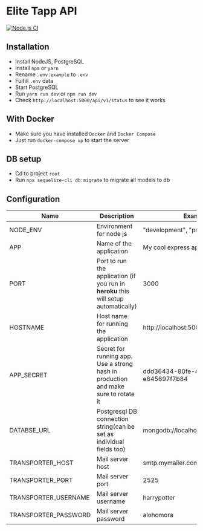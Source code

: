 # Elite Tapp API

[![Node.js CI](https://github.com/ToadCreatives/elite-tapp-api/actions/workflows/node.js.yml/badge.svg)](https://github.com/ToadCreatives/elite-tapp-api/actions/workflows/node.js.yml)

## Installation

- Install NodeJS, PostgreSQL
- Install `npm` or `yarn`
- Rename `.env.example` to `.env`
- Fulfill `.env` data
- Start PostgreSQL
- Run `yarn run dev` or `npm run dev`
- Check `http://localhost:5000/api/v1/status` to see it works

## With Docker

- Make sure you have installed `Docker` and `Docker Compose`
- Just run `docker-compose up` to start the server

## DB setup

- Cd to project `root`
- Run `npx sequelize-cli db:migrate` to migrate all models to db

## Configuration

| Name                 | Description                                                                           | Example                              |
|----------------------|---------------------------------------------------------------------------------------|--------------------------------------|
| NODE_ENV             | Environment for node js                                                               | "development", "production", "test"  |
| APP                  | Name of the application                                                               | My cool express app                  |
| PORT                 | Port to run the application (if you run in **heroku** this will setup  automatically) | 3000                                 |
| HOSTNAME             | Host name for running the application                                                 | http://localhost:5000                |
| APP_SECRET           | Secret for running app. Use a strong hash in production and make sure to rotate it    | ddd36434-80fe-4f18-b3b6-e645697f7b84 |
| DATABSE_URL          | Postgresql DB connection string(can be set as individual fields too)                  | mongodb://localhost:27017/yourapp    |
| TRANSPORTER_HOST     | Mail server host                                                                      | smtp.mymailer.com                    |
| TRANSPORTER_PORT     | Mail server port                                                                      | 2525                                 |
| TRANSPORTER_USERNAME | Mail server username                                                                  | harrypotter                          |
| TRANSPORTER_PASSWORD | Mail server password                                                                  | alohomora                            |
